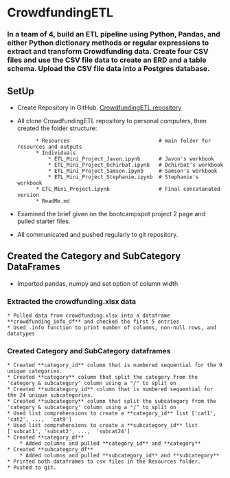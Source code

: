 # CrowdfundingETL

### In a team of 4, build an ETL pipeline using Python, Pandas, and either Python dictionary methods or regular expressions to extract and transform Crowdfunding data. Create four CSV files and use the CSV file data to create an ERD and a table schema. Upload the CSV file data into a Postgres database.

## SetUp

* Create Repository in GitHub.
[CrowdfundingETL repository](https://github.com/StephWolter/CrowdfundingETL.git)

* All clone CrowdfundingETL repository to personal computers, then created the folder structure:


            * Resources                             # main folder for resources and outputs
            * Individuals           
                * ETL_Mini_Project_Javon.ipynb      # Javon's workbook
                * ETL_Mini_Project_Ochirbat.ipynb   # Ochirbat's workbook
                * ETL_Mini_Project_Samson.ipynb     # Samson's workbook
                * ETL_Mini_Project_Stephanie.ipynb  # Stephanie's workbook
            * ETL_Mini_Project.ipynb                # Final concatanated version
            * ReadMe.md

* Examined the brief given on the bootcampspot project 2 page and pulled starter files. 
* All communicated and pushed regularly to git repository.

## Created the Category and SubCategory DataFrames
* Imported pandas, numpy and set option of column width

### Extracted the crowdfunding.xlsx data 
    * Pulled data from crowdfunding.xlsx into a dataframe **crowdfunding_info_df** and checked the first 5 entries
    * Used .info function to print number of columns, non-null rows, and datatypes 

### Created Category and SubCategory dataframes
    * Created **category_id** column that is numbered sequential for the 9 unique categories.
    * Created **category** column that split the category from the 'category & subcategory' column using a "/" to split on
    * Created **subcategory_id** column that is numbered sequential for the 24 unique subcategories.
    * Created **subcategory** column that split the subcategory from the 'category & subcategory' column using a "/" to split on
    * Used list comprehensions to create a **category_id** list ['cat1', 'cat2', ...,  'cat9']
    * Used list comprehensions to create a **subcategory_id** list ['subcat1', 'subcat2', ...,  'subcat24']
    * Created **category_df**
        * Added columns and pulled **category_id** and **category**
    * Created **subcategory_df**
        * Added columns and pulled **subcategory_id** and **subcategory**
    * Printed both dataframes to csv files in the Resources folder.
    * Pushed to git.
